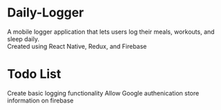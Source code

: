 # Daily-Logger
A mobile logger application that lets users log their meals, workouts, and sleep daily. \
Created using React Native, Redux, and Firebase

# Todo List
Create basic logging functionality
Allow Google authenication store information on firebase
